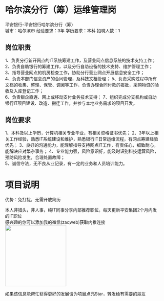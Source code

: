 # 哈尔滨分行（筹）运维管理岗
平安银行-平安银行哈尔滨分行（筹）  
城市：哈尔滨市 经验要求：3年 学历要求：本科  招聘人数：1

## 岗位职责
1、负责分行新开网点的IT系统筹建工作，及营业网点信息系统的技术支持工作；                                                                    
   2、负责自助银行的筹建工作，以及分行自助设备的技术支持、维护管理工作；                                                                    
   3、指导营业网点的机房检查工作，协助分行营业网点开展信息安全工作；                                                                                    
   4、负责本部门信息资产的合同管理，及科技文档管理；
   5、负责采购过程中所有文档的收集、整理、保管、调阅等工作，负责办理合同付款的报批，采购物资的验收及入库登记工作；    
   6、负责银企直连、网上或移动支付业务技术支持；
   7、组织完成分支机构或自助银行IT项目建设、改造、搬迁工作，并参与本地业务需求的项目开发。

## 岗位要求
1、本科及以上学历，计算机相关专业毕业，有相关资格证书优先；
   2、3年以上相关工作经验，熟悉IT系统建设和维护，熟悉银行IT日常运维流程，有网点筹建经验优先；
   3、良好的沟通能力，能理解指导支持网点IT工作，有责任心，细致耐心，能解决应对繁杂事务；
   4、专业能力强，风险意识好，能及时识别科技运营风险，预防风险发生，合理处置故障；                      
   5、诚信守法，无不良从业记录，有一定的业务和人员培训能力。

# 项目说明

优势：免打扰，无需开放简历

本人非猎头，非人事，纯IT同事分享内部推荐职位，每天更新平安集团2个月内发的IT职位  
感兴趣的你可以添加我的微信(zaqweb)获取内推连接  
<img src="https://github.com/zaqweb/PA-IT-JOBS/blob/master/WechatICode.jpeg"  height="200" width="200">

如果该信息能帮忙获得更好的发展请为项目点亮Star，转发给有需要的朋友




